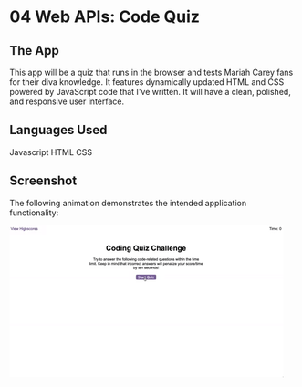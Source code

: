 # 04 Web APIs: Code Quiz

## The App

 This app will be a quiz that runs in the browser and tests Mariah Carey fans for their diva knowledge. It features dynamically updated HTML and CSS powered by JavaScript code that I've written. It will have a clean, polished, and responsive user interface. 


## Languages Used

Javascript
HTML
CSS


## Screenshot



The following animation demonstrates the intended application functionality:

![code quiz](./Assets/04-web-apis-homework-demo.gif)

